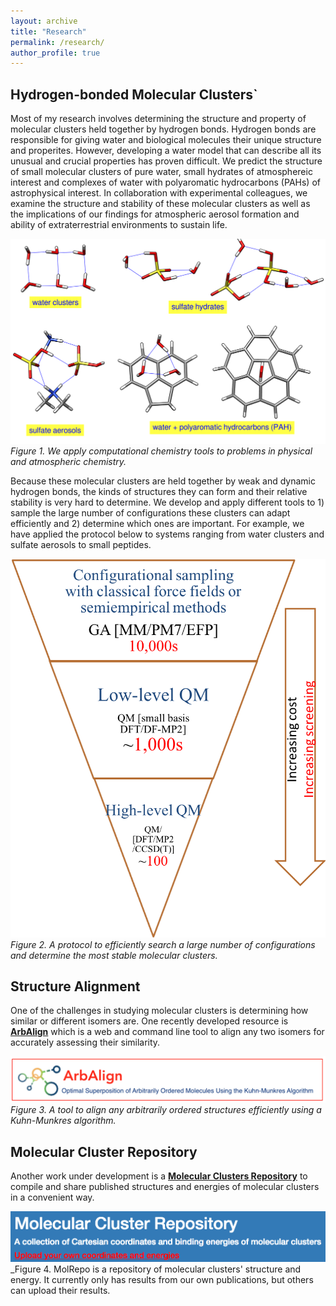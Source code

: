 ```yaml
---
layout: archive
title: "Research"
permalink: /research/
author_profile: true
---
```

<!--
{% include base_path %}

{% for post in site.teaching reversed %}
  {% include archive-single.html %}
{% endfor %}
-->


## Hydrogen-bonded Molecular Clusters` 

Most of my research involves determining the structure and
property of molecular clusters held together by hydrogen bonds. Hydrogen bonds are responsible for
giving water and biological molecules their unique structure and properites. However, developing a
water model that can describe all its unusual and crucial properties has proven difficult. We
predict the structure of small molecular clusters of pure water, small hydrates of atmosphereic
interest and complexes of water with polyaromatic hydrocarbons (PAHs) of astrophysical interest. In
collaboration with experimental colleagues, we examine the structure and stability of these
molecular clusters as well as the implications of our findings for atmospheric aerosol formation and
ability of extraterrestrial environments to sustain life.  

![hydrogen bonded systems](../images/research/systems.png)  
_Figure 1. We apply computational chemistry tools to problems in physical and atmospheric chemistry._  

Because these molecular clusters are held together by weak and dynamic hydrogen bonds, the kinds of
structures they can form and their relative stability is very hard to determine. We develop and
apply different tools to 1) sample the large number of configurations these clusters can adapt
efficiently and 2) determine which ones are important. For example, we have applied the protocol
below to systems ranging from water clusters and sulfate aerosols to small peptides.  

![methodology](../images/research/methodology-2018.png)  
_Figure 2. A protocol to efficiently search a large number of configurations and determine the most stable molecular clusters._  
  

## Structure Alignment 
One of the challenges in studying molecular clusters is determining how similar or different isomers
are. One recently developed resource is [**ArbAlign**](http://arbalign.org/) which is a web and
command line tool to align any two isomers for accurately assessing their similarity.  

[![Cluster Repository](../images/research/arbalign.png)](http://arbalign.org)  
_Figure 3. A tool to align any arbitrarily ordered structures efficiently using a Kuhn-Munkres algorithm._  
  

## Molecular Cluster Repository
Another work under development is a [**Molecular Clusters Repository**](http://molecularclusters.xyz/) to compile and share published structures and energies of molecular clusters in a convenient way.  

[![Cluster Repository](../images/research/MolecularClusters.png)](http://molecularclusters.xyz)  
_Figure 4. MolRepo is a repository of molecular clusters' structure and energy. It currently only has results from our own publications, but others can upload their results.
